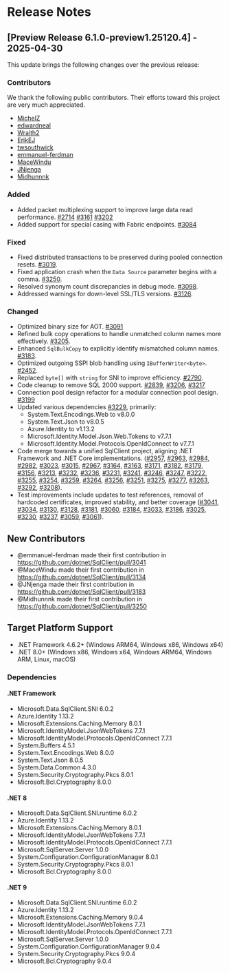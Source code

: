 # Release Notes

## [Preview Release 6.1.0-preview1.25120.4] - 2025-04-30

This update brings the following changes over the previous release:

### Contributors

We thank the following public contributors. Their efforts toward this project are very much appreciated.

- [MichelZ](https://github.com/MichelZ)
- [edwardneal](https://github.com/edwardneal)
- [Wraith2](https://github.com/Wraith2)
- [ErikEJ](https://github.com/ErikEJ)
- [twsouthwick](https://github.com/twsouthwick)
- [emmanuel-ferdman](https://github.com/emmanuel-ferdman)
- [MaceWindu](https://github.com/MaceWindu)
- [JNjenga](https://github.com/JNjenga)
- [Midhunnnk](https://github.com/Midhunnnk)

### Added

- Added packet multiplexing support to improve large data read performance. [#2714](https://github.com/dotnet/SqlClient/pull/2714) [#3161](https://github.com/dotnet/SqlClient/pull/3161) [#3202](https://github.com/dotnet/SqlClient/pull/3202)
- Added support for special casing with Fabric endpoints. [#3084](https://github.com/dotnet/SqlClient/pull/3084)

### Fixed

- Fixed distributed transactions to be preserved during pooled connection resets. [#3019](https://github.com/dotnet/SqlClient/pull/3019).
- Fixed application crash when the `Data Source` parameter begins with a comma. [#3250](https://github.com/dotnet/SqlClient/pull/3250).
- Resolved synonym count discrepancies in debug mode. [#3098](https://github.com/dotnet/SqlClient/pull/3098).
- Addressed warnings for down-level SSL/TLS versions. [#3126](https://github.com/dotnet/SqlClient/pull/3126).

### Changed

- Optimized binary size for AOT. [#3091](https://github.com/dotnet/SqlClient/pull/3091)
- Refined bulk copy operations to handle unmatched column names more effectively. [#3205](https://github.com/dotnet/SqlClient/pull/3205).
- Enhanced `SqlBulkCopy` to explicitly identify mismatched column names. [#3183](https://github.com/dotnet/SqlClient/pull/3183).
- Optimized outgoing SSPI blob handling using `IBufferWriter<byte>`. [#2452](https://github.com/dotnet/SqlClient/pull/2452).
- Replaced `byte[]` with `string` for SNI to improve efficiency. [#2790](https://github.com/dotnet/SqlClient/pull/2790).
- Code cleanup to remove SQL 2000 support. [#2839](https://github.com/dotnet/SqlClient/pull/2839), [#3206](https://github.com/dotnet/SqlClient/pull/3206), [#3217](https://github.com/dotnet/SqlClient/pull/3217)
- Connection pool design refactor for a modular connection pool design. [#3199](https://github.com/dotnet/SqlClient/pull/3199)
- Updated various dependencies [#3229](https://github.com/dotnet/SqlClient/pull/3229), primarily:
  - System.Text.Encodings.Web to v8.0.0
  - System.Text.Json to v8.0.5
  - Azure.Identity to v1.13.2
  - Microsoft.Identity.Model.Json.Web.Tokens to v7.7.1
  - Microsoft.Identity.Model.Protocols.OpenIdConnect to v7.7.1
- Code merge towards a unified SqlClient project, aligning .NET Framework and .NET Core implementations. ([#2957](https://github.com/dotnet/sqlclient/pull/2957), [#2963](https://github.com/dotnet/sqlclient/pull/2963), [#2984](https://github.com/dotnet/sqlclient/pull/2984), [#2982](https://github.com/dotnet/sqlclient/pull/2982), [#3023](https://github.com/dotnet/sqlclient/pull/3023), [#3015](https://github.com/dotnet/sqlclient/pull/3015), [#2967](https://github.com/dotnet/sqlclient/pull/2967), [#3164](https://github.com/dotnet/sqlclient/pull/3164), [#3163](https://github.com/dotnet/sqlclient/pull/3163), [#3171](https://github.com/dotnet/sqlclient/pull/3171), [#3182](https://github.com/dotnet/sqlclient/pull/3182), [#3179](https://github.com/dotnet/sqlclient/pull/3179), [#3156](https://github.com/dotnet/sqlclient/pull/3156), [#3213](https://github.com/dotnet/sqlclient/pull/3213), [#3232](https://github.com/dotnet/sqlclient/pull/3232), [#3236](https://github.com/dotnet/sqlclient/pull/3236), [#3231](https://github.com/dotnet/sqlclient/pull/3231), [#3241](https://github.com/dotnet/sqlclient/pull/3241), [#3246](https://github.com/dotnet/sqlclient/pull/3246), [#3247](https://github.com/dotnet/sqlclient/pull/3247), [#3222](https://github.com/dotnet/sqlclient/pull/3222), [#3255](https://github.com/dotnet/sqlclient/pull/3255), [#3254](https://github.com/dotnet/sqlclient/pull/3254), [#3259](https://github.com/dotnet/sqlclient/pull/3259), [#3264](https://github.com/dotnet/sqlclient/pull/3264), [#3256](https://github.com/dotnet/sqlclient/pull/3256), [#3251](https://github.com/dotnet/sqlclient/pull/3251), [#3275](https://github.com/dotnet/sqlclient/pull/3275), [#3277](https://github.com/dotnet/sqlclient/pull/3277), [#3263](https://github.com/dotnet/sqlclient/pull/3263), [#3292](https://github.com/dotnet/sqlclient/pull/3292), [#3208](https://github.com/dotnet/sqlclient/pull/3208)).
- Test improvements include updates to test references, removal of hardcoded certificates, improved stability, and better coverage ([#3041](https://github.com/dotnet/sqlclient/pull/3041), [#3034](https://github.com/dotnet/sqlclient/pull/3034), [#3130](https://github.com/dotnet/sqlclient/pull/3130), [#3128](https://github.com/dotnet/sqlclient/pull/3128), [#3181](https://github.com/dotnet/sqlclient/pull/3181), [#3060](https://github.com/dotnet/sqlclient/pull/3060), [#3184](https://github.com/dotnet/sqlclient/pull/3184), [#3033](https://github.com/dotnet/sqlclient/pull/3033), [#3186](https://github.com/dotnet/sqlclient/pull/3186), [#3025](https://github.com/dotnet/sqlclient/pull/3025), [#3230](https://github.com/dotnet/sqlclient/pull/3230), [#3237](https://github.com/dotnet/sqlclient/pull/3237), [#3059](https://github.com/dotnet/sqlclient/pull/3059), [#3061](https://github.com/dotnet/sqlclient/pull/3061)).

## New Contributors

- @emmanuel-ferdman made their first contribution in https://github.com/dotnet/SqlClient/pull/3041
- @MaceWindu made their first contribution in https://github.com/dotnet/SqlClient/pull/3134
- @JNjenga made their first contribution in https://github.com/dotnet/SqlClient/pull/3183
- @Midhunnnk made their first contribution in https://github.com/dotnet/SqlClient/pull/3250

## Target Platform Support

- .NET Framework 4.6.2+ (Windows ARM64, Windows x86, Windows x64)
- .NET 8.0+ (Windows x86, Windows x64, Windows ARM64, Windows ARM, Linux, macOS)

### Dependencies

#### .NET Framework

- Microsoft.Data.SqlClient.SNI 6.0.2
- Azure.Identity 1.13.2
- Microsoft.Extensions.Caching.Memory 8.0.1
- Microsoft.IdentityModel.JsonWebTokens 7.7.1
- Microsoft.IdentityModel.Protocols.OpenIdConnect 7.7.1
- System.Buffers 4.5.1
- System.Text.Encodings.Web 8.0.0
- System.Text.Json 8.0.5
- System.Data.Common 4.3.0
- System.Security.Cryptography.Pkcs 8.0.1
- Microsoft.Bcl.Cryptography 8.0.0

#### .NET 8

- Microsoft.Data.SqlClient.SNI.runtime 6.0.2
- Azure.Identity 1.13.2
- Microsoft.Extensions.Caching.Memory 8.0.1
- Microsoft.IdentityModel.JsonWebTokens 7.7.1
- Microsoft.IdentityModel.Protocols.OpenIdConnect 7.7.1
- Microsoft.SqlServer.Server 1.0.0
- System.Configuration.ConfigurationManager 8.0.1
- System.Security.Cryptography.Pkcs 8.0.1
- Microsoft.Bcl.Cryptography 8.0.0

#### .NET 9

- Microsoft.Data.SqlClient.SNI.runtime 6.0.2
- Azure.Identity 1.13.2
- Microsoft.Extensions.Caching.Memory 9.0.4
- Microsoft.IdentityModel.JsonWebTokens 7.7.1
- Microsoft.IdentityModel.Protocols.OpenIdConnect 7.7.1
- Microsoft.SqlServer.Server 1.0.0
- System.Configuration.ConfigurationManager 9.0.4
- System.Security.Cryptography.Pkcs 9.0.4
- Microsoft.Bcl.Cryptography 9.0.4
